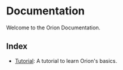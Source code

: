 # Documentation

Welcome to the Orion Documentation.

## Index

* [Tutorial](tutorial.md): A tutorial to learn Orion's basics.
